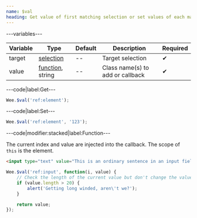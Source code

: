```yaml
---
name: $val
heading: Get value of first matching selection or set values of each matching selection
---
```


---variables---

| Variable | Type | Default | Description | Required |
| -- | -- | -- | -- | -- |
| target | [selection](/script#selection) | -- | Target selection | ✔ |
| value | [function](/script/#functions), string | -- | Class name(s) to add or callback | ✔ |

---code|label:Get---

```javascript
Wee.$val('ref:element');
```

---code|label:Set---

```javascript
Wee.$val('ref:element', '123');
```

---code|modifier:stacked|label:Function---

The current index and value are injected into the callback. The scope of ```this``` is the element.

```html
<input type="text" value="This is an ordinary sentence in an input field." data-ref="input">
```

```javascript
Wee.$val('ref:input', function(i, value) {
	// Check the length of the current value but don't change the value
	if (value.length > 20) {
		alert('Getting long winded, aren\'t we?');
	}

	return value;
});
```
